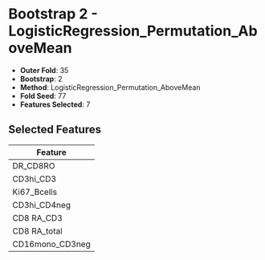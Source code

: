 # Bootstrap 2 - LogisticRegression_Permutation_AboveMean

- **Outer Fold**: 35
- **Bootstrap**: 2
- **Method**: LogisticRegression_Permutation_AboveMean
- **Fold Seed**: 77
- **Features Selected**: 7

## Selected Features

| Feature |
|---------|
| DR_CD8RO |
| CD3hi_CD3 |
| Ki67_Bcells |
| CD3hi_CD4neg |
| CD8 RA_CD3 |
| CD8 RA_total |
| CD16mono_CD3neg |
